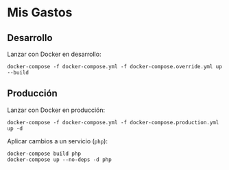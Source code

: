 # Mis Gastos

## Desarrollo

Lanzar con Docker en desarrollo:

```
docker-compose -f docker-compose.yml -f docker-compose.override.yml up --build
```

## Producción

Lanzar con Docker en producción:

```
docker-compose -f docker-compose.yml -f docker-compose.production.yml up -d
```

Aplicar cambios a un servicio (`php`):

```
docker-compose build php
docker-compose up --no-deps -d php